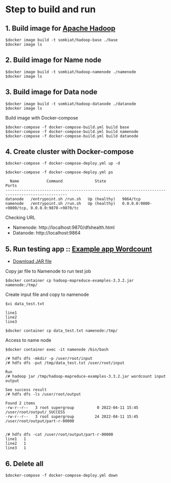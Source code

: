 # Step to build and run

## 1. Build image for [Apache Hadoop](https://hadoop.apache.org/releases.html)
```
$docker image build -t somkiat/hadoop-base ./base
$docker image ls
```

## 2. Build image for Name node
```
$docker image build -t somkiat/hadoop-namenode ./namenode
$docker image ls
```

## 3. Build image for Data node
```
$docker image build -t somkiat/hadoop-datanode ./datanode
$docker image ls
```

Build image with Docker-compose
```
$docker-compose -f docker-compose-build.yml build base
$docker-compose -f docker-compose-build.yml build namenode
$docker-compose -f docker-compose-build.yml build datanode
```

## 4. Create cluster with Docker-compose
```
$docker-compose -f docker-compose-deploy.yml up -d

$docker-compose -f docker-compose-deploy.yml ps

  Name            Command              State                           Ports
-------------------------------------------------------------------------------------------------
datanode   /entrypoint.sh /run.sh   Up (healthy)   9864/tcp
namenode   /entrypoint.sh /run.sh   Up (healthy)   0.0.0.0:9000->9000/tcp, 0.0.0.0:9870->9870/tc
```

Checking URL
* Namenode: http://localhost:9870/dfshealth.html
* Datanode: http://localhost:9864

## 5. Run testing app :: [Example app Wordcount](https://hadoop.apache.org/docs/current/hadoop-mapreduce-client/hadoop-mapreduce-client-core/MapReduceTutorial.html#Example:_WordCount_v1.0)
* [Download JAR file](https://repo1.maven.org/maven2/org/apache/hadoop/hadoop-mapreduce-examples/3.3.2/hadoop-mapreduce-examples-3.3.2.jar)

Copy jar file to Namenode to run test job
```
$docker container cp hadoop-mapreduce-examples-3.3.2.jar namenode:/tmp/
```

Create input file and copy to namenode
```
$vi data_test.txt

line1
line2
line3

$docker container cp data_test.txt namenode:/tmp/
```

Access to name node
```
$docker container exec -it namenode /bin/bash

/# hdfs dfs -mkdir -p /user/root/input
/# hdfs dfs -put /tmp/data_test.txt /user/root/input

Run
/# hadoop jar /tmp/hadoop-mapreduce-examples-3.3.2.jar wordcount input output

See success result
/# hdfs dfs -ls /user/root/output

Found 2 items
-rw-r--r--   3 root supergroup          0 2022-04-11 15:45 /user/root/output/_SUCCESS
-rw-r--r--   3 root supergroup         24 2022-04-11 15:45 /user/root/output/part-r-00000


/# hdfs dfs -cat /user/root/output/part-r-00000
line1	1
line2	1
line3	1
```

## 6. Delete all
```
$docker-compose -f docker-compose-deploy.yml down
```
